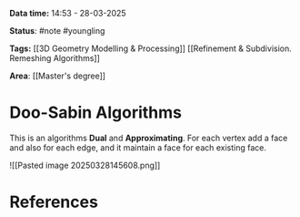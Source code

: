 **Data time:** 14:53 - 28-03-2025

**Status**: #note #youngling 

**Tags:** [[3D Geometry Modelling & Processing]] [[Refinement & Subdivision. Remeshing Algorithms]]

**Area**: [[Master's degree]]
# Doo-Sabin Algorithms

This is an algorithms **Dual** and **Approximating**. For each vertex add a face and also for each edge, and it maintain a face for each existing face.

![[Pasted image 20250328145608.png]]


# References
